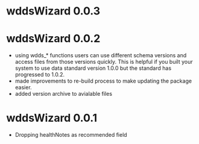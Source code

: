 # wddsWizard 0.0.3

# wddsWizard 0.0.2

* using wdds_* functions users can use different schema versions and access files
from those versions quickly. This is helpful if you built your system to use 
data standard version 1.0.0 but the standard has progressed to 1.0.2. 
* made improvements to re-build process to make updating the package easier.
* added version archive to avialable files

# wddsWizard 0.0.1

* Dropping healthNotes as recommended field
